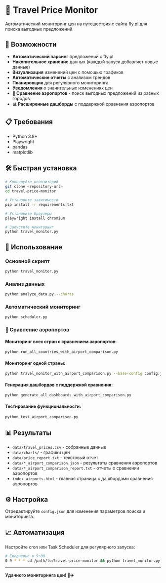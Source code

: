 # 🎯 Travel Price Monitor

Автоматический мониторинг цен на путешествия с сайта fly.pl для поиска выгодных предложений.

## 🚀 Возможности

- **Автоматический парсинг** предложений с fly.pl
- **Накопительное хранение** данных (каждый запуск добавляет новые данные)
- **Визуализация** изменений цен с помощью графиков
- **Автоматические отчеты** с анализом трендов
- **Планировщик** для регулярного мониторинга
- **Уведомления** о значительных изменениях цен
- **🛫 Сравнение аэропортов** - поиск выгодных предложений из разных городов
- **📊 Расширенные дашборды** с поддержкой сравнения аэропортов

## 📋 Требования

- Python 3.8+
- Playwright
- pandas
- matplotlib

## 🛠 Быстрая установка

```bash
# Клонируйте репозиторий
git clone <repository-url>
cd travel-price-monitor

# Установите зависимости
pip install -r requirements.txt

# Установите браузеры
playwright install chromium

# Запустите мониторинг
python travel_monitor.py
```

## 🎯 Использование

### Основной скрипт

```bash
python travel_monitor.py
```

### Анализ данных

```bash
python analyze_data.py --charts
```

### Автоматический мониторинг

```bash
python scheduler.py
```

### 🛫 Сравнение аэропортов

#### Мониторинг всех стран с сравнением аэропортов:
```bash
python run_all_countries_with_airport_comparison.py
```

#### Мониторинг одной страны:
```bash
python travel_monitor_with_airport_comparison.py --base-config config.json --any-airports-config config_any_airports.json
```

#### Генерация дашбордов с поддержкой сравнения:
```bash
python generate_all_dashboards_with_airport_comparison.py
```

#### Тестирование функциональности:
```bash
python test_airport_comparison.py
```

## 📊 Результаты

- `data/travel_prices.csv` - собранные данные
- `data/charts/` - графики цен
- `data/price_report.txt` - текстовый отчет
- `data/*_airport_comparison.json` - результаты сравнения аэропортов
- `data/*_airport_comparison_report.txt` - отчеты о сравнении аэропортов
- `index_airports.html` - главная страница с дашбордами сравнения аэропортов

## ⚙️ Настройка

Отредактируйте `config.json` для изменения параметров поиска и мониторинга.

## 📈 Автоматизация

Настройте cron или Task Scheduler для регулярного запуска:

```bash
# Ежедневно в 9:00
0 9 * * * cd /path/to/travel-price-monitor && python travel_monitor.py
```

---

**Удачного мониторинга цен! 🎯✈️**


